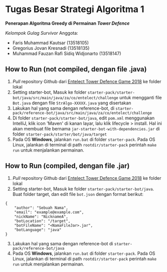 # Tugas Besar Strategi Algoritma 1
__Penerapan Algoritma Greedy di Permainan _Tower Defence___

*Kelompok Gulag Survivor*
Anggota:
- Faris Muhammad Kautsar (13518105)
- Gregorius Jovan Kresnadi (13518135)
- Muhammad Fauzan Rafi Sidiq Widjonarto (13518147)

## How to Run (not compiled, dengan file .java)
 1. _Pull_ repository Github dari [Entelect Tower Defence Game 2018](https://github.com/EntelectChallenge/2018-TowerDefence) ke folder lokal
 2. Setting starter-bot, Masuk ke folder `starter-pack/starter-bot/java/src/main/java/za/co/entelect/challenge` untuk mengganti file `Bot.java` dengan file `StrAlgo-XXXXX.java` yang disertakan
 3. Lakukan hal yang sama dengan reference-bot, di `starter-pack/reference-bot/java/src/main/java/za/co/entelect/challenge`
 4. Di folder `starter-pack/starter-bot/java`, edit `pom.xml` menggunakan IntelliJ, klik icon 'Maven' di kanan layar, lalu klik lifecycle > install. Hal ini akan membuat file bernama `jar-starter-bot-with-dependencies.jar` di folder `starter-pack/starter/bot/java/target`
 5. Pada OS **Windows**, jalankan `run.bat` di folder `starter-pack`. Pada OS Linux, jalankan di terminal di path `rootdir/starter-pack` perintah `make run` untuk menjalankan permainan.

## How to Run (compiled, dengan file .jar)
 1. _Pull_ repository Github dari [Entelect Tower Defence Game 2018](https://github.com/EntelectChallenge/2018-TowerDefence) ke folder lokal
 2. Setting starter-bot, Masuk ke folder `starter-pack/starter-bot/java`. Buat folder target, dan edit file `bot.json` dengan format berikut:
```
{
	"author": "Sebuah Nama",
	"email": "example@example.com",
	"nickName": "NicknameA",
	"botLocation": "/target",
	"botFileName": "<NamaFileJar>.jar",
	"botLanguage": "java"
} 
```
 3. Lakukan hal yang sama dengan reference-bot di `starter-pack/reference-bot/java`
 4. Pada OS **Windows**, jalankan `run.bat` di folder `starter-pack`. Pada OS Linux, jalankan di terminal di path `rootdir/starter-pack` perintah `make run` untuk menjalankan permainan.
